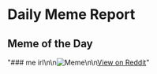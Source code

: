 # Daily Meme Report

## Meme of the Day
"### me irl\n\n![Meme](https://i.redd.it/mmjof4lekqnf1.png)\n\n[View on Reddit](https://redd.it/1narv16)"
